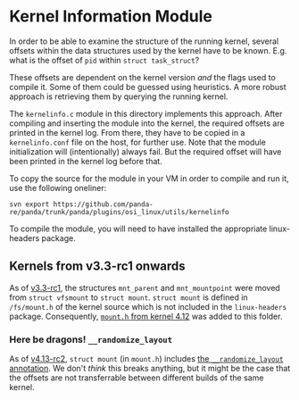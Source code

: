 # Kernel Information Module

In order to be able to examine the structure of the running kernel,
several offsets within the data structures used by the kernel have to
be known.
E.g. what is the offset of ``pid`` within ``struct task_struct``?

These offsets are dependent on the kernel version *and* the flags used to
compile it. Some of them could be guessed using heuristics. 
A more robust approach is retrieving them by querying the running kernel.

The ``kernelinfo.c`` module in this directory implements this approach.
After compiling and inserting the module into the kernel, the required
offsets are printed in the kernel log.
From there, they have to be copied in a ``kernelinfo.conf`` file on the
host, for further use.
Note that the module initialization will (intentionally) always fail. But
the required offset will have been printed in the kernel log before that.

To copy the source for the module in your VM in order to compile and run
it, use the following oneliner:

```
svn export https://github.com/panda-re/panda/trunk/panda/plugins/osi_linux/utils/kernelinfo
```

To compile the module, you will need to have installed the appropriate
linux-headers package.

## Kernels from v3.3-rc1 onwards

As of [v3.3-rc1](https://github.com/torvalds/linux/releases/tag/v3.3-rc1), the structures `mnt_parent` and `mnt_mountpoint` were moved from `struct vfsmount` to `struct mount`. `struct mount` is defined in `/fs/mount.h` of the kernel source which is not included in the `linux-headers` package. Consequently, [`mount.h` from kernel 4.12](https://github.com/torvalds/linux/blob/6f7da290413ba713f0cdd9ff1a2a9bb129ef4f6c/fs/mount.h#L33) was added to this folder.

### Here be dragons! `__randomize_layout`
As of [v4.13-rc2](https://github.com/torvalds/linux/releases/tag/v4.13-rc2), `struct mount` (in `mount.h`) includes [the `__randomize_layout` annotation](https://lwn.net/Articles/723997/). We don't *think* this breaks anything, but it might be the case that the offsets are not transferrable between different builds of the same kernel.
